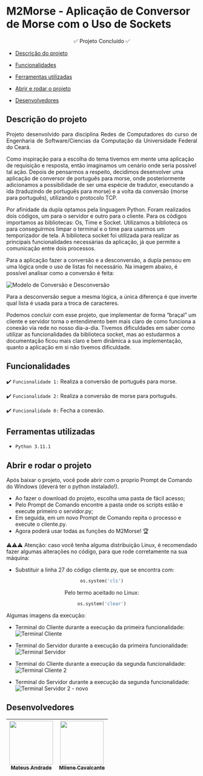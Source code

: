 # M2Morse - Aplicação de Conversor de Morse com o Uso de Sockets

<p align="center">
✅ Projeto Concluído ✅
</p>

- [Descrição do projeto](#descrição-do-projeto)

- [Funcionalidades](#funcionalidades)

- [Ferramentas utilizadas](#ferramentas-utilizadas)

- [Abrir e rodar o projeto](#abrir-e-rodar-o-projeto)

- [Desenvolvedores](#desenvolvedores)

## Descrição do projeto 

<p align="justify">
 Projeto desenvolvido para disciplina Redes de Computadores do curso de Engenharia de Software/Ciencias da Computação da Universidade Federal do Ceará. 
 
Como inspiração para a escolha do tema tivemos em mente uma aplicação de requisição e resposta, então imaginamos um cenário onde seria possível tal ação. Depois de pensarmos a respeito, decidimos desenvolver uma aplicação de conversor de português para morse, onde posteriormente adicionamos a possibilidade de ser uma espécie de tradutor, executando a ida (traduzindo de português para morse) e a volta da conversão (morse para português), utilizando o protocolo TCP.

Por afinidade da dupla optamos pela linguagem Python. Foram realizados dois códigos, um para o servidor e outro para o cliente. Para os códigos importamos as bibliotecas: Os, Time e Socket. Utilizamos a biblioteca  os para conseguirmos limpar o terminal e o time para usarmos um temporizador de tela. A biblioteca socket foi utilizada para realizar as principais funcionalidades necessárias da aplicação, já que permite a comunicação entre dois processos. 

Para a aplicação fazer a conversão e a desconversão, a dupla pensou em uma lógica onde o uso de listas foi necessário. Na imagem abaixo, é possível analisar como a conversão é feita:

![Modelo de Conversão e Desconversão](https://user-images.githubusercontent.com/84748508/206965991-cc79452c-2989-44d7-ba81-e659b57a7a5a.png)

Para a desconversão segue a mesma lógica, a única diferença é que inverte qual lista é usada para a troca de caracteres.

Podemos concluir com esse projeto, que implementar de forma “braçal” um cliente e servidor torna o entendimento bem mais claro de como funciona a conexão via rede no nosso dia-a-dia. Tivemos dificuldades em saber como utilizar as funcionalidades da biblioteca socket, mas ao estudarmos a documentação ficou mais claro e bem dinâmica a sua implementação, quanto a aplicação em si não tivemos dificuldade.

</p>

## Funcionalidades

:heavy_check_mark: `Funcionalidade 1:` Realiza a conversão de português para morse.

:heavy_check_mark: `Funcionalidade 2:` Realiza a conversão de morse para português.

:heavy_check_mark: `Funcionalidade 0:` Fecha a conexão.

## Ferramentas utilizadas

- ``Python 3.11.1``

## Abrir e rodar o projeto

Após baixar o projeto, você pode abrir com o proprio Prompt de Comando do Windows (deverá ter o python instalado!).

- Ao fazer o download do projeto, escolha uma pasta de fácil acesso;
- Pelo Prompt de Comando encontre a pasta onde os scripts estão e execute primeiro o servidor.py;
- Em seguida, em um novo Prompt de Comando repita o processo e execute o cliente.py.
- Agora poderá usar todas as funções do M2Morse! 🏆

⚠⚠⚠ Atenção: caso você tenha alguma distribuição Linux, é recomendado fazer algumas alterações no código, para que rode corretamente na sua máquina:

- Substituir a linha 27 do código cliente.py, que se encontra com:

<div align="center">

```python
os.system('cls')
```

Pelo termo aceitado no Linux:

```python
os.system('clear')
```

  </div>

Algumas imagens da execução:

- Terminal do Cliente durante a execução da primeira funcionalidade:
![Terminal Cliente](https://user-images.githubusercontent.com/84748508/206967144-be903646-63ca-40b9-bc7a-0f096bd66511.png)

- Terminal do Servidor durante a execução da primeira funcionalidade:
![Terminal Servidor](https://user-images.githubusercontent.com/84748508/206967128-e081fb5d-c8e0-49ab-bd3f-c6af897142a1.png)

- Terminal do Cliente durante a execução da segunda funcionalidade:
![Terminal Cliente 2](https://user-images.githubusercontent.com/84748508/206967232-ef4728cb-b348-415f-8da1-6d8aa17b54fc.png)

- Terminal do Servidor durante a execução da segunda funcionalidade:
![Terminal Servidor 2 - novo](https://user-images.githubusercontent.com/84748508/206967207-876392b9-7336-4a22-b9c6-54db7581459c.png)

## Desenvolvedores

| [<img src="https://avatars.githubusercontent.com/u/84748508?v=4" width=115><br><sub>Mateus Andrade</sub>](https://github.com/eumateusdev) |  [<img src="https://avatars.githubusercontent.com/u/69697277?v=4" width=115><br><sub>Milene Cavalcante</sub>](https://github.com/Milene01)  |
| :---: | :---: 


